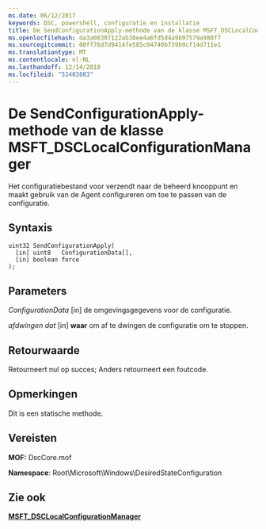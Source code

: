 ```yaml
---
ms.date: 06/12/2017
keywords: DSC, powershell, configuratie en installatie
title: De SendConfigurationApply-methode van de klasse MSFT_DSCLocalConfigurationManager
ms.openlocfilehash: da3a08307122ab38ee4a6fd5d4a9b97579a988f7
ms.sourcegitcommit: 00ff76d7d9414fe585c04740b739b9cf14d711e1
ms.translationtype: MT
ms.contentlocale: nl-NL
ms.lasthandoff: 12/14/2018
ms.locfileid: "53403883"
---
```

# <a name="sendconfigurationapply-method-of-the-msftdsclocalconfigurationmanager-class"></a>De SendConfigurationApply-methode van de klasse MSFT_DSCLocalConfigurationManager

Het configuratiebestand voor verzendt naar de beheerd knooppunt en maakt gebruik van de Agent configureren om toe te passen van de configuratie.

## <a name="syntax"></a>Syntaxis

```mof
uint32 SendConfigurationApply(
  [in] uint8   ConfigurationData[],
  [in] boolean force
);
```

## <a name="parameters"></a>Parameters

*ConfigurationData* \[in\] de omgevingsgegevens voor de configuratie.

*afdwingen dat* \[in\] **waar** om af te dwingen de configuratie om te stoppen.

## <a name="return-value"></a>Retourwaarde

Retourneert nul op succes; Anders retourneert een foutcode.

## <a name="remarks"></a>Opmerkingen

Dit is een statische methode.

## <a name="requirements"></a>Vereisten

**MOF:** DscCore.mof

**Namespace**: Root\Microsoft\Windows\DesiredStateConfiguration

## <a name="see-also"></a>Zie ook

[**MSFT_DSCLocalConfigurationManager**](msft-dsclocalconfigurationmanager.md)